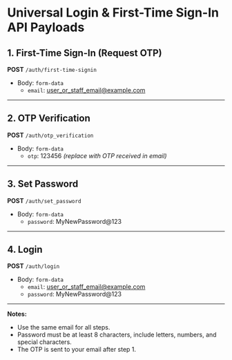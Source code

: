 # Universal Login & First-Time Sign-In API Payloads

## 1. First-Time Sign-In (Request OTP)
**POST** `/auth/first-time-signin`
- Body: `form-data`
  - `email`: user_or_staff_email@example.com

---

## 2. OTP Verification
**POST** `/auth/otp_verification`
- Body: `form-data`
  - `otp`: 123456   *(replace with OTP received in email)*

---

## 3. Set Password
**POST** `/auth/set_password`
- Body: `form-data`
  - `password`: MyNewPassword@123

---

## 4. Login
**POST** `/auth/login`
- Body: `form-data`
  - `email`: user_or_staff_email@example.com
  - `password`: MyNewPassword@123

---

**Notes:**
- Use the same email for all steps.
- Password must be at least 8 characters, include letters, numbers, and special characters.
- The OTP is sent to your email after step 1.
